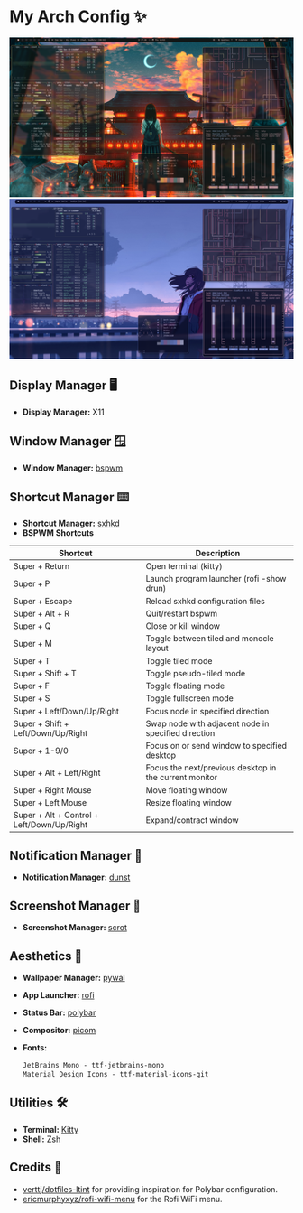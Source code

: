 # My Arch Config ✨

![Screenshot 1](./screenshots/screenshot1.png)
![Screenshot 2](./screenshots/screenshot2.png)

## Display Manager 🖥️
- **Display Manager:** X11

## Window Manager 🪟
- **Window Manager:** [bspwm](https://github.com/baskerville/bspwm)

## Shortcut Manager ⌨️
- **Shortcut Manager:** [sxhkd](https://github.com/baskerville/sxhkd)
- **BSPWM Shortcuts**

| Shortcut                                     | Description                                          |
|----------------------------------------------|------------------------------------------------------|
| Super + Return                               | Open terminal (kitty)                                |
| Super + P                                    | Launch program launcher (rofi -show drun)            |
| Super + Escape                               | Reload sxhkd configuration files                     |
| Super + Alt + R                              | Quit/restart bspwm                                   |
| Super + Q                                    | Close or kill window                                 |
| Super + M                                    | Toggle between tiled and monocle layout              |
| Super + T                                    | Toggle tiled mode                                    |
| Super + Shift + T                            | Toggle pseudo-tiled mode                             |
| Super + F                                    | Toggle floating mode                                 |
| Super + S                                    | Toggle fullscreen mode                               |
| Super + Left/Down/Up/Right                   | Focus node in specified direction                    |
| Super + Shift + Left/Down/Up/Right           | Swap node with adjacent node in specified direction  |
| Super + 1-9/0                                | Focus on or send window to specified desktop         |
| Super + Alt + Left/Right                     | Focus the next/previous desktop in the current monitor |
| Super + Right Mouse                          | Move floating window                                 |
| Super + Left Mouse                           | Resize floating window                               |
| Super + Alt + Control + Left/Down/Up/Right   | Expand/contract window                               |

## Notification Manager 💬
- **Notification Manager:** [dunst](https://github.com/dunst-project/dunst)

## Screenshot Manager 📸
- **Screenshot Manager:** [scrot](https://github.com/resurrecting-open-source-projects/scrot)

## Aesthetics 🎨
- **Wallpaper Manager:** [pywal](https://github.com/dylanaraps/pywal)
- **App Launcher:** [rofi](https://github.com/davatorium/rofi)
- **Status Bar:** [polybar](https://github.com/polybar/polybar)
- **Compositor:** [picom](https://github.com/yshui/picom)
- **Fonts:**

      JetBrains Mono - ttf-jetbrains-mono
      Material Design Icons - ttf-material-icons-git

## Utilities 🛠️
- **Terminal:** [Kitty](https://github.com/kovidgoyal/kitty)
- **Shell:** [Zsh](https://www.zsh.org/)

## Credits 🌟

- [verttj/dotfiles-ltint](https://github.com/verttj/dotfiles-ltint) for providing inspiration for Polybar configuration.
- [ericmurphyxyz/rofi-wifi-menu](https://github.com/ericmurphyxyz/rofi-wifi-menu) for the Rofi WiFi menu.
